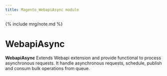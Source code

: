 ```yaml
---
title: Magento_WebapiAsync module
---
```


{% include mrg/note.md %}

# WebapiAsync

**WebapiAsync** Extends Webapi extension and provide functional to process asynchronous requests. It handle asynchronous requests, schedule, publish and consum bulk operations from queue.


